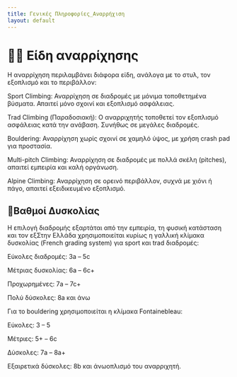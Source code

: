 ```yaml
---
title: Γενικές Πληροφορίες_Αναρρήχιση
layout: default
---
```


# 🧗‍♀️ Είδη αναρρίχησης

Η αναρρίχηση περιλαμβάνει διάφορα είδη, ανάλογα με το στυλ, τον εξοπλισμό και το περιβάλλον:

Sport Climbing: Αναρρίχηση σε διαδρομές με μόνιμα τοποθετημένα βύσματα. Απαιτεί μόνο σχοινί και εξοπλισμό ασφάλειας.

Trad Climbing (Παραδοσιακή): Ο αναρριχητής τοποθετεί τον εξοπλισμό ασφάλειας κατά την ανάβαση. Συνήθως σε μεγάλες διαδρομές.

Bouldering: Αναρρίχηση χωρίς σχοινί σε χαμηλό ύψος, με χρήση crash pad για προστασία.

Multi-pitch Climbing: Αναρρίχηση σε διαδρομές με πολλά σκέλη (pitches), απαιτεί εμπειρία και καλή οργάνωση.

Alpine Climbing: Αναρρίχηση σε ορεινό περιβάλλον, συχνά με χιόνι ή πάγο, απαιτεί εξειδικευμένο εξοπλισμό.

## 📍Βαθμοί Δυσκολίας

Η επιλογή διαδρομής εξαρτάται από την εμπειρία, τη φυσική κατάσταση και τον εξΣτην Ελλάδα χρησιμοποιείται κυρίως η γαλλική κλίμακα δυσκολίας (French grading system) για sport και trad διαδρομές:

Εύκολες διαδρομές: 3a – 5c

Μέτριας δυσκολίας: 6a – 6c+

Προχωρημένες: 7a – 7c+

Πολύ δύσκολες: 8a και άνω

Για το bouldering χρησιμοποιείται η κλίμακα Fontainebleau:

Εύκολες: 3 – 5

Μέτριες: 5+ – 6c

Δύσκολες: 7a – 8a+

Εξαιρετικά δύσκολες: 8b και άνωοπλισμό του αναρριχητή.

